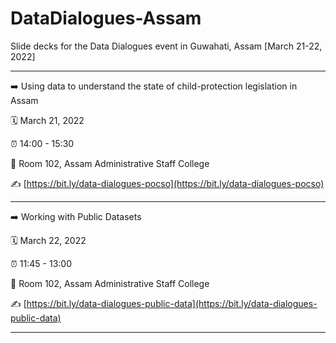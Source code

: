 # DataDialogues-Assam
Slide decks for the Data Dialogues event in Guwahati, Assam [March 21-22, 2022]

-----
:arrow_right:     Using data to understand the state of child-protection legislation in Assam

:spiral_calendar: March 21, 2022  

:alarm_clock:     14:00 - 15:30

:hotel:           Room 102, Assam Administrative Staff College

:writing_hand:    [https://bit.ly/data-dialogues-pocso](https://bit.ly/data-dialogues-pocso)

-----

:arrow_right:     Working with Public Datasets

:spiral_calendar: March 22, 2022  

:alarm_clock:     11:45 - 13:00

:hotel:           Room 102, Assam Administrative Staff College

:writing_hand:    [https://bit.ly/data-dialogues-public-data](https://bit.ly/data-dialogues-public-data)

-----
